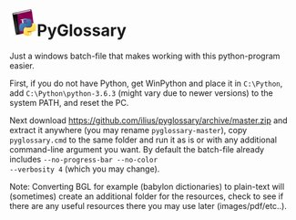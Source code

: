 <h1><img src="resources/icon.png" />PyGlossary</h1>

Just a windows batch-file that makes working with this python-program easier.

First, if you do not have Python, get WinPython and place it in <code>C:\Python</code>, 
add <code>C:\Python\python-3.6.3</code> (might vary due to newer versions) to the system PATH, and reset the PC. 

Next download https://github.com/ilius/pyglossary/archive/master.zip and extract it anywhere 
(you may rename <code>pyglossary-master</code>), copy <code>pyglossary.cmd</code> to the same folder and run it as is or with any additional command-line argument you want. 
By default the batch-file already includes <code>--no-progress-bar --no-color --verbosity 4</code> (which you may change).

Note:
Converting BGL for example (babylon dictionaries) to plain-text will (sometimes) create an additional folder for the resources, check to see if there are any useful resources there you may use later (images/pdf/etc..).
